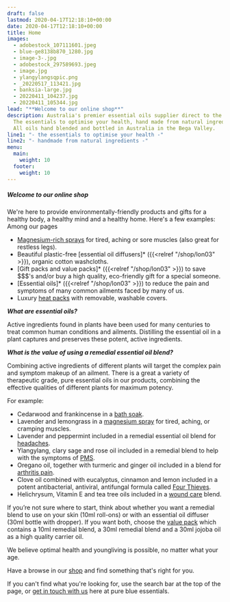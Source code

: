 ```yaml
---
draft: false
lastmod: 2020-04-17T12:18:10+00:00
date: 2020-04-17T12:18:10+00:00
title: Home
images:
  - adobestock_107111601.jpeg
  - blue-ge8138b870_1280.jpg
  - image-3-.jpg
  - adobestock_297589693.jpeg
  - image.jpg
  - ylangylangsqpic.png
  - _20220517_113421.jpg
  - banksia-large.jpg
  - 20220411_104237.jpg
  - 20220411_105344.jpg
lead: "**Welcome to our online shop**"
description: Australia's premier essential oils supplier direct to the public.
  The essentials to optimise your health, hand made from natural ingredients.
  All oils hand blended and bottled in Australia in the Bega Valley.
line1: "- the essentials to optimise your health -"
line2: "- handmade from natural ingredients -"
menu:
  main:
    weight: 10
  footer:
    weight: 10
---
```

##### **Welcome to our online shop**
   
We're here to provide environmentally-friendly products and gifts for a healthy body, a healthy mind and a healthy home.  Here's a few examples:  Among our pages

* [Magnesium-rich sprays](/shop/magnesium-rubs-and-fisiocrem/) for tired, aching or sore muscles (also great for restless legs).
* Beautiful plastic-free [essential oil diffusers]* ({{<relref "/shop/lon03" >}}), organic cotton washcloths. 
* [Gift packs and value packs]* ({{<relref "/shop/lon03" >}}) to save $$$'s and/or buy a high quality, eco-friendly gift for a special someone. 
* [Essential oils]* ({{<relref "/shop/lon03" >}}) to reduce the pain and symptoms of many common ailments faced by many of us.
* Luxury [heat packs](/shop/heat-packs-and-bath-soaks/) with removable, washable covers. 

***What are essential oils?***

Active ingredients found in plants have been used for many centuries to treat common human conditions and ailments. Distilling the essential oil in a plant captures and preserves these potent, active ingredients.

***What is the value of using a remedial essential oil blend?***

Combining active ingredients of different plants will target the complex pain and symptom makeup of an ailment. There is a great a variety of therapeutic grade, pure essential oils in our products, combining the effective qualities of different plants for maximum potency.

For example:

* Cedarwood and frankincense in a [bath soak](/shop/heat-packs-and-bath-soaks/).
* Lavender and lemongrass in a [magnesium spray](/shop/magnesium-rubs-and-fisiocrem/) for tired, aching, or cramping muscles.
* Lavender and peppermint included in a remedial essential oil blend for [headaches](/shop/remedial-essential-oil-blends/).
* Ylangylang, clary sage and rose oil included in a remedial blend to help with the symptoms of [PMS](/shop/remedial-essential-oil-blends/).
* Oregano oil, together with turmeric and ginger oil included in a blend for [arthritis pain](/shop/remedial-essential-oil-blends/).
* Clove oil combined with eucalyptus, cinnamon and lemon included in a potent antibacterial, antiviral, antifungal formula called [Four Thieves](/shop/remedial-essential-oil-blends/).
* Helichrysum, Vitamin E and tea tree oils included in a [wound care](/shop/remedial-essential-oil-blends/) blend.

If you’re not sure where to start, think about whether you want a remedial blend to use on your skin (10ml roll-ons) or with an essential oil diffuser (30ml bottle with dropper). If you want both, choose the [value pack](/shop/gift-packs-and-value-bundles/) which contains a 10ml remedial blend, a 30ml remedial blend and a 30ml jojoba oil as a high quality carrier oil. 

We believe optimal health and youngliving is possible, no matter what your age.

Have a browse in our [shop](/shop) and find something that's right for you.

If you can't find what you're looking for, use the search bar at the top of the page, or  [get in touch with us](/contact) here at pure blue essentials.